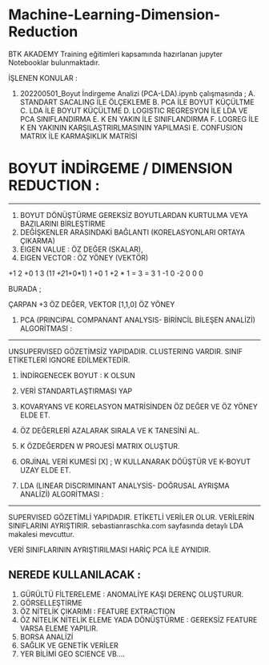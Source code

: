 # Machine-Learning-Dimension-Reduction
BTK AKADEMY Training eğitimleri kapsamında hazırlanan jupyter Notebooklar bulunmaktadır.

İŞLENEN KONULAR :

1. 202200501_Boyut İndirgeme Analizi (PCA-LDA).ipynb çalışmasında ;
   A. STANDART SACALING İLE ÖLÇEKLEME 
   B. PCA İLE BOYUT KÜÇÜLTME
   C. LDA İLE BOYUT KÜÇÜLTME
   D. LOGISTIC REGRESYON İLE LDA VE PCA SINIFLANDIRMA
   E. K EN YAKIN İLE SINIFLANDIRMA
   F. LOGREG İLE K EN YAKININ KARŞILAŞTRIRLMASININ YAPILMASI
   E. CONFUSION MATRIX İLE KARMAŞIKLIK MATRİSİ

#                     BOYUT İNDİRGEME  / DIMENSION REDUCTION                 :
------------------------------------------------------------------------------
1. BOYUT DÖNÜŞTÜRME GEREKSİZ BOYUTLARDAN KURTULMA VEYA BAZILARINI BİRLEŞTİRME 
2. DEĞİŞKENLER ARASINDAKİ BAĞLANTI (KORELASYONLARI ORTAYA ÇIKARMA)
3. EIGEN VALUE : ÖZ DEĞER (SKALAR),
4. EIGEN VECTOR : ÖZ YÖNEY (VEKTÖR)
        
+1 2 +0      1       3 (1*1 +2*1+0*1)           1
+0 1 +2   *  1   =   3                  =    3  1
-1 0 -2      0       0                          0

BURADA ;

ÇARPAN +3 ÖZ DEĞER,
VEKTOR [1,1,0] ÖZ YÖNEY

1. PCA (PRINCIPAL COMPANANT ANALYSIS- BİRİNCİL BİLEŞEN ANALİZİ) ALGORİTMASI    :
-----------------------------------------------------------------------------
UNSUPERVISED GÖZETİMSİZ YAPIDADIR. CLUSTERING VARDIR. SINIF ETİKETLERİ IGNORE EDİLMEKTEDİR.

1. İNDİRGENECEK BOYUT : K OLSUN
2. VERİ STANDARTLAŞTIRMASI YAP
3. KOVARYANS VE KORELASYON MATRİSİNDEN ÖZ DEĞER VE ÖZ YÖNEY ELDE ET.
4. ÖZ DEĞERLERİ AZALARAK SIRALA VE K TANESİNİ AL.
5. K ÖZDEĞERDEN W PROJESİ MATRIX OLUŞTUR.
6. ORJİNAL VERİ KUMESİ [X] ; W KULLANARAK DÖÜŞTÜR VE K-BOYUT UZAY ELDE ET.

2. LDA (LINEAR DISCRIMINANT ANALYSİS- DOĞRUSAL AYRIŞMA ANALİZİ) ALGORİTMASI    :
-----------------------------------------------------------------------------
SUPERVISED GÖZETİMLİ YAPIDADIR. ETİKETLİ VERİLER OLUR. VERİLERİN SINIFLARINI AYRIŞTIRIR.
sebastianraschka.com sayfasında detaylı LDA makalesi mevcuttur.

VERİ SINIFLARININ AYRIŞTIRILMASI HARİÇ PCA İLE AYNIDIR. 

NEREDE KULLANILACAK                                                          :
------------------------------------------------------------------------------
1. GÜRÜLTÜ FİLTERELEME : ANOMALİYE KAŞI DERENÇ OLUŞTURUR.
2. GÖRSELLEŞTİRME
3. ÖZ NİTELİK ÇIKARIMI : FEATURE EXTRACTION
4. ÖZ NİTELİK NİTELİK ELEME YADA DÖNÜŞTÜRME : GEREKSİZ FEATURE VARSA ELEME YAPILIR.
5. BORSA ANALİZİ
6. SAĞLIK VE GENETİK VERİLER 
7. YER BİLİMİ GEO SCIENCE VB....

